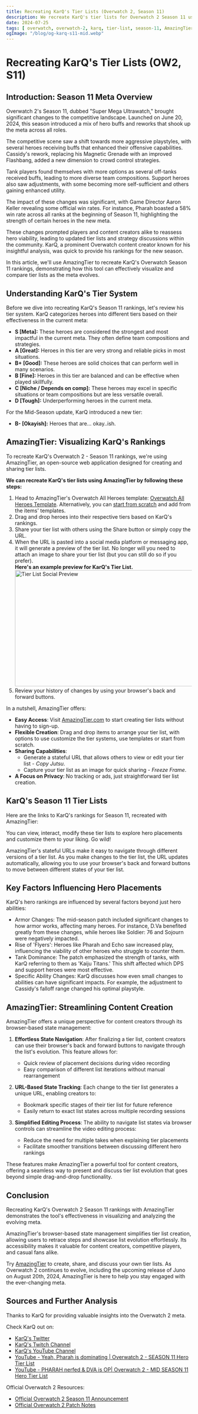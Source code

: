 ```yaml
---
title: Recreating KarQ's Tier Lists (Overwatch 2, Season 11)
description: We recreate KarQ's tier lists for Overwatch 2 Season 11 using AmazingTier, showcasing how AmazingTier's strengths offer a unique tier list ranking experience.
date: 2024-07-25
tags: [ overwatch, overwatch-2, karq, tier-list, season-11, AmazingTier, meta, competitive, tier-maker, heroes, juno ]
ogImage: "/blog/og-karq-s11-mid.webp"
---
```


# Recreating KarQ's Tier Lists (OW2, S11)

## Introduction: Season 11 Meta Overview

Overwatch 2's Season 11, dubbed "Super Mega Ultrawatch," brought significant changes to the competitive landscape.
Launched on June 20, 2024, this season introduced a mix of hero buffs and reworks that shook up the meta across all
roles.

The competitive scene saw a shift towards more aggressive playstyles, with several heroes receiving buffs that enhanced
their offensive capabilities. Cassidy's rework, replacing his Magnetic Grenade with an improved Flashbang, added a new
dimension to crowd control strategies.

Tank players found themselves with more options as several off-tanks received buffs, leading to more diverse team
compositions. Support heroes also saw adjustments, with some becoming more self-sufficient and others gaining enhanced
utility.

The impact of these changes was significant, with Game Director Aaron Keller revealing some official win rates. For
instance, Pharah boasted a 58% win rate across all ranks at the beginning of Season 11, highlighting the strength of
certain heroes in the new meta.

These changes prompted players and content creators alike to reassess hero viability, leading to updated tier lists and
strategy discussions within the community. KarQ, a prominent Overwatch content creator known for his insightful
analysis, was quick to provide his rankings for the new season.

In this article, we'll use AmazingTier to recreate KarQ's Overwatch Season 11 rankings, demonstrating how this tool can
effectively visualize and compare tier lists as the meta evolves.

## Understanding KarQ's Tier System

Before we dive into recreating KarQ's Season 11 rankings, let's review his tier system. KarQ categorizes heroes into
different tiers based on their effectiveness in the current meta:

- **S [Meta]:** These heroes are considered the strongest and most impactful in the current meta. They often define team
  compositions and strategies.
- **A [Great]:** Heroes in this tier are very strong and reliable picks in most situations.
- **B+ [Good]:** These heroes are solid choices that can perform well in many scenarios.
- **B [Fine]:** Heroes in this tier are balanced and can be effective when played skillfully.
- **C [Niche / Depends on comp]:** These heroes may excel in specific situations or team compositions but are less
  versatile overall.
- **D [Tough]:** Underperforming heroes in the current meta.

For the Mid-Season update, KarQ introduced a new tier:

- **B- [Okayish]:** Heroes that are... okay..ish.

## AmazingTier: Visualizing KarQ's Rankings

To recreate KarQ's Overwatch 2 - Season 11 rankings, we're using AmazingTier, an open-source web application designed
for creating and sharing tier lists.

**We can recreate KarQ's tier lists using AmazingTier by following these steps:**

1. Head to AmazingTier's Overwatch All Heroes
   template: [Overwatch All Heroes Template](https://www.AmazingTier.com/rank/overwatch/h-all). Alternatively, you
   can [start from scratch](https://www.AmazingTier.com/rank) and add from the items' templates.
2. Drag and drop heroes into their respective tiers based on KarQ's rankings.
3. Share your tier list with others using the Share button or simply copy the URL.
4. When the URL is pasted into a social media platform or messaging app, it will generate a preview of the tier list. No
   longer will you need to attach an image to share your tier list (but you can still do so if you
   prefer). <br /> **Here's an example preview for KarQ's Tier
   List.** <img src="/blog/og-karq-s11-mid.webp" width="600" height="315" alt="Tier List Social Preview" />
5. Review your history of changes by using your browser's back and forward buttons.

In a nutshell, AmazingTier offers:

- **Easy Access**: Visit [AmazingTier.com](https://www.AmazingTier.com) to start creating tier lists without having to
  sign-up.
- **Flexible Creation**: Drag and drop items to arrange your tier list, with options to use customize the tier systems,
  use templates or start from scratch.
- **Sharing Capabilities**:
    - Generate a stateful URL that allows others to view or edit your tier list -  _Copy Jutsu_.
    - Capture your tier list as an image for quick sharing - _Freeze Frame_.
- **A Focus on Privacy**: No tracking or ads, just straightforward tier list creation.

## KarQ's Season 11 Tier Lists

Here are the links to KarQ's rankings for Season 11, recreated with AmazingTier:
<TierListItem
title="[OW2] KarQ's Rankings for Season 11 - First Patch"
url="https://www.AmazingTier.com/rank/overwatch/h-all?state=N4IgLglgpgTgziAXAbVBJ5owLQIDQgB2GAygATICyUYAhgLogFhKojqLsC2tA5lNgD2AN1gB3WmADGAC2xcpMAHRioAIwAOTEFIwBhWnDgQAJgE8QAXzxoMEHvyGiYE6XKiyV6rQV2cAorKCVjbsdg4CIuKSstgaMrRemtp+IAAKCTC0MiG2nPZ8kc6usRAANmVJPjoYAJIVtDDolvTWeZiw2LTaxJwAghQA4jBQkozMrO0FjlEuMXI8AK5VKRiUtIu83W1h+RFO0W64ELwrvqQnPLm73IUHc0diEIRnNZwA6s9wYILEOxy3GbFeZdOAyV6pPpgqDXAHTIqHWJgLIQjAAFSyUlgsPCd1mJTktEIiVUyXO-WJOL2eOBRwA1hBlKTqqkANKMiB04Itf4YSCdNQ9DAAIQA1ENBIITONwJMbvD7gTsGpaJVmasPiMpAzCLwyMLVWUqYCEQ9YqIXurySAAGpQQhgRYjY0K-EglUaVGcA0aSDfGG86lAxFyMqLKRekAAGXDEG5rVCAP5OCMQu9FAAYs8oDKWCgpvs3UcTMISd4NSAACJKG3bRO44NmuQAKwAjpby9aAFKLQh02BkACKiyg9pdhdpsSyXEjACVaDwwMi6wWaSHsCMIHOoM9MiYWIGTYqQTJBKcrW8QLPBLQTKfeOO103sPwO2TL4N7c3mvWg6alVwO6RtQP6ro2SpwAA7AAbJGJCCGUJhYIgZAwY+4EgnAggzheqTwVwahZOh-6YWYOGdpeJBkYBy7EceRw-GokZooIMBqM2ABvMB-L+R5FrEYgmGIkafCYghiDw-YwHR-FyIR54UakwpNLwEBLgGvGupOciqGW76pFGEAAGZQLpzgydp8iCFuuFrNZRE8rxvZSJIUC8KxEAAF5QCYaYgHoFAAHIQLIUBkAA9GQlZQBo9omHAZC-GQUjYRouZynCE7riYRlwJGlaSlwRkQN8Fnrp5jSRgAWo0ZgrvKWXPiqeW2d6hiQL8ZXPgkb4shgAASRKedymmNUqWRgJGPZ9hNXXjaM260LF0mHlp65Yc2cGCM2ghOjxYEkUcgFMopaywFIFirWNILeb1FZVfadVLtsCbtMm2C6AQvRVhQLGbDI6X5g1T5Kh5kYAPJNHAL2Hu9vlfRgGbaHmyCvTc71GX5yOsK09DMGpZQwpwyDg+8ABM9BkKyjSDgA5Al859s8vAJUZrFkCQoxYYQZAAIy82Q2BkFm8BgGQaTzFYQA"
imageSrc="/blog/og-karq-s11-start.webp"
/>

<TierListItem
title="[OW2] KarQ's Rankings for Season 11 - Mid-Season"
url="https://www.AmazingTier.com/rank/overwatch/h-all?state=N4IgLglgpgTgziAXAbVBJ5owLQIDQgB2GAygATICyUYAhgLogFhKojqLsC2tA5lNgD2AN1gB3WmADGAC2wATYbQB0YqACMADkxBSMAEWUA1WiAC+eNBgg9+Q0TAnS5UWao3aCezgFFZg80t2a1sBEXFJWWxaQhU1LR1vEABBWPN6CytOSFhonWJOZIoAcRgoSUZmVizuPjCHJyiYWi53BK8MACUWyTBmwJqbOvsI51wIXjbPXVIJngHgziG7cMdIuTEIQinEjAB1LbgwQWJMxdqVhvXouBkdjsLbqAWOC-rRqL64j13OABVmlJYC8QsNVo05OpaJp7jNOAAhaGQI7PM6vZbvNZjCAAGxxsKSAEk8bQYOgzBkgq8cjh1PkMPCANQlQSCeSVcDVc4YkZYppQCAEroCwgyUnyFho0GXD6Q2j4+LTJJ7MpSADWW14ZEReJBS1CvIh2C4UhgQs4AGFaHA4BB5ABPPVvQ3XLgC80gajkqnSzFGzRij0ABTFzRkTp54Ou6hgk0VvxA8LJvAgYDAqJ9+rBVzGGrN8YeIAA0hAyWqAlKszK+XIcQBXKQegAyDYgFcpNRpuHwRAZFAAYlsoByWChBgao2MAFYAR22BbhIAAUnXCGrYGQAIp1qBQU6Z52TqJwQStBdJEinmOmSuHnPH+1nn6FkiPt1fCMT+9yY7qD1-QQYHUKcADeYH3cds1lbBRHnZ9FyMPcwDrMpPygmtsDEeQxA9A55EEMQeHXGA0OrI0uEEQVzwwShKP6Clby7eR6QRbAKAAeTVWh7QgW4Ry5dEv2g+QADM4A9fRWS4ETeMlA9I2-bAAC9SQ9AAtUl7RveShIwtRvnaRcmwgESoH0hxSL9a4lL3dS9y0tMbw7c5VykSQoF4QCIBs5iCAKEALQoAA5CBZCgMgAHoyH0KBND3eQ4DIE4yCkU9NH4sduV08jaDrD1KFy3htMgsjrhkQQ43gpJOkEWh5HK3hLJdMYoXE6iEWtSATiao85H4ODDKSYo9ynb0SqssYxQGpUMAACRiJSKx09CjTKAyZs4TpyjikjbwU6C4AAdgANg9S8cXkLBEDIE6esUt18yqmjYCkR0GIPLs9D8gwKAAuteBkDK2EElbri8j12LJOBiqy0GxmaMAPRXNcEbug7BCnM6McEFDTmc6ksGwESWJAHRR2QDJ6GYVMcWeThkHYvYACZ6DIItSU3AByRLujXTVEpEwCyBIcoT0IMgAEYJbINiyEoO1sBF61urMIA"
imageSrc="/blog/og-karq-s11-mid.webp"
/>

You can view, interact, modify these tier lists to explore hero placements and customize them to your liking. Go wild!

AmazingTier's stateful URLs make it easy to navigate through different versions of a tier list. As you make changes to
the tier list, the URL updates automatically, allowing you to use your browser's back and forward buttons to move
between different states of your tier list.

## Key Factors Influencing Hero Placements

KarQ's hero rankings are influenced by several factors beyond just hero abilities:

- Armor Changes: The mid-season patch included significant changes to how armor works, affecting many heroes. For
  instance, D.Va benefited greatly from these changes, while heroes like Soldier: 76 and Sojourn were negatively
  impacted.
- Rise of 'Flyers': Heroes like Pharah and Echo saw increased play, influencing the viability of other heroes who
  struggle to counter them.
- Tank Dominance: The patch emphasized the strength of tanks, with KarQ referring to them as 'Kaiju Titans.' This shift
  affected which DPS and support heroes were most effective.
- Specific Ability Changes: KarQ discusses how even small changes to abilities can have significant impacts. For
  example, the adjustment to Cassidy's falloff range changed his optimal playstyle.

## AmazingTier: Streamlining Content Creation

AmazingTier offers a unique perspective for content creators through its browser-based state management:

1. **Effortless State Navigation**: After finalizing a tier list, content creators can use their browser's back and
   forward buttons to navigate through the list's evolution. This feature allows for:
    - Quick review of placement decisions during video recording
    - Easy comparison of different list iterations without manual rearrangement

2. **URL-Based State Tracking**: Each change to the tier list generates a unique URL, enabling creators to:
    - Bookmark specific stages of their tier list for future reference
    - Easily return to exact list states across multiple recording sessions

3. **Simplified Editing Process**: The ability to navigate list states via browser controls can streamline the video
   editing process:
    - Reduce the need for multiple takes when explaining tier placements
    - Facilitate smoother transitions between discussing different hero rankings

These features make AmazingTier a powerful tool for content creators, offering a seamless way to present and discuss
tier list evolution that goes beyond simple drag-and-drop functionality.

## Conclusion

Recreating KarQ's Overwatch 2 Season 11 rankings with AmazingTier demonstrates the tool's effectiveness in visualizing
and analyzing the evolving meta.

AmazingTier's browser-based state management simplifies tier list creation, allowing users to retrace steps and showcase
list evolution effortlessly. Its accessibility makes it valuable for content creators, competitive players, and casual
fans alike.

Try [AmazingTier](https://www.AmazingTier.com) to create, share, and discuss your own tier lists. As Overwatch 2
continues to evolve, including the upcoming release of Juno on August 20th, 2024, AmazingTier is here to help you stay
engaged with the ever-changing meta.

## Sources and Further Analysis

Thanks to KarQ for providing valuable insights into the Overwatch 2 meta.

Check KarQ out on:

- [KarQ's Twitter](https://twitter.com/KarQGames)
- [KarQ's Twitch Channel](https://www.twitch.tv/KarQ)
- [KarQ's YouTube Channel](https://www.youtube.com/@KarQ)
- [YouTube - Yeah, Pharah is dominating | Overwatch 2 - SEASON 11 Hero Tier List](https://www.youtube.com/watch?v=-GPw5Ntwkt8)
- [YouTube - PHARAH nerfed & DVA is OP| Overwatch 2 - MID SEASON 11 Hero Tier List](https://www.youtube.com/watch?v=iZ5mBDcZ5AY)

Official Overwatch 2 Resources:

- [Official Overwatch 2 Season 11 Announcement](https://overwatch.blizzard.com/en-us/news/24104272/when-the-forces-of-evil-rise-season-11-super-mega-ultrawatch-is-here/)
- [Official Overwatch 2 Patch Notes](https://overwatch.blizzard.com/en-us/news/patch-notes/)
